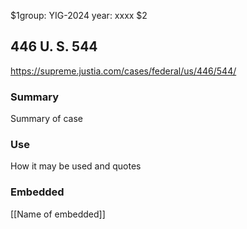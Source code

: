 $1group: YIG-2024
year: xxxx
$2
## 446 U. S. 544

https://supreme.justia.com/cases/federal/us/446/544/

### Summary

Summary of case

### Use

How it may be used and quotes

### Embedded

[[Name of embedded]]